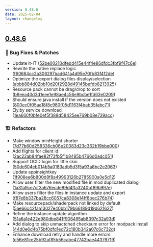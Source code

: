 ```yaml
---
version: 0.48.6
date: 2025-02-04
layout: changelog
---
```

## [0.48.6](#0.48.6)
### 🐛 Bug Fixes & Patches

- Update it-IT ([52be00210dfedd415e44f4e86dfdc3fbf9f47c6e](https://github.com/Voxelum/x-minecraft-launcher/commit/52be00210dfedd415e44f4e86dfdc3fbf9f47c6e))
- Rewrite the native replace logic ([f60664cc2a306297bad641a4d95e70fb83f4f2de](https://github.com/Voxelum/x-minecraft-launcher/commit/f60664cc2a306297bad641a4d95e70fb83f4f2de))
- Optimize the export dialog files display/selection ([abbb884d02bb10d20f2928d49145befdb8213025](https://github.com/Voxelum/x-minecraft-launcher/commit/abbb884d02bb10d20f2928d49145befdb8213025))
- Resource pack cannot be drag/drop to sort ([b8eea40d3d1eee1e98ae4c56e9bcbe1fd63e0209](https://github.com/Voxelum/x-minecraft-launcher/commit/b8eea40d3d1eee1e98ae4c56e9bcbe1fd63e0209))
- Should ensure java install if the version does not existed ([800ec0f05aa18f8c980f05d1163f4bab35fabc71](https://github.com/Voxelum/x-minecraft-launcher/commit/800ec0f05aa18f8c980f05d1163f4bab35fabc71))
- Ely.by service download ([1ea660f0bfe0ef5f388d58425ee769b08e739acc](https://github.com/Voxelum/x-minecraft-launcher/commit/1ea660f0bfe0ef5f388d58425ee769b08e739acc))
### 🏗️ Refactors

- Make window minHeight shorter ([7d77b60d258336cb06e20383d23c362b19bbe000](https://github.com/Voxelum/x-minecraft-launcher/commit/7d77b60d258336cb06e20383d23c362b19bbe000))
- Add flights for client id ([2ac22ab84fae82f73fb5f1b8495b4766d0adc051](https://github.com/Voxelum/x-minecraft-launcher/commit/2ac22ab84fae82f73fb5f1b8495b4766d0adc051))
- Support OCID login for little skin ([50dc604eb014b5a0183adb5d3f5a93a8bc2e2063](https://github.com/Voxelum/x-minecraft-launcher/commit/50dc604eb014b5a0183adb5d3f5a93a8bc2e2063))
- Update appinsightkey ([1f908ee6b800d8f8a49993126b2785900a0e5d12](https://github.com/Voxelum/x-minecraft-launcher/commit/1f908ee6b800d8f8a49993126b2785900a0e5d12))
- Allow user filter the new modified file in mod duplicated dialog ([1a31a9ce7cf3a676ecde89d4ffa3240bf89b997e](https://github.com/Voxelum/x-minecraft-launcher/commit/1a31a9ce7cf3a676ecde89d4ffa3240bf89b997e))
- Allow users filter the files in instance update and export ([f87e8b337ba28cc6057ca8308e14ff8bec276b74](https://github.com/Voxelum/x-minecraft-launcher/commit/f87e8b337ba28cc6057ca8308e14ff8bec276b74))
- Make resourcepack/shaderpack not linked by default ([5ae66c42faa13027e40bb179b66189d19d621627](https://github.com/Voxelum/x-minecraft-launcher/commit/5ae66c42faa13027e40bb179b66189d19d621627))
- Refine the instance update algorithm ([51a6a1e422e980dbe841f906495ab8397c32a93d](https://github.com/Voxelum/x-minecraft-launcher/commit/51a6a1e422e980dbe841f906495ab8397c32a93d))
- Add dialog to skip unmactched checksum error for modpack install ([44d0e6d4b75bf0dfd1ed72c180b342a07c6c732d](https://github.com/Voxelum/x-minecraft-launcher/commit/44d0e6d4b75bf0dfd1ed72c180b342a07c6c732d))
- Enhance download retry and handle more errors ([c56e81ce25b92af85b56cabe47742bae44376719](https://github.com/Voxelum/x-minecraft-launcher/commit/c56e81ce25b92af85b56cabe47742bae44376719))
